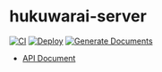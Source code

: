 # hukuwarai-server
[![CI](https://github.com/miuchi-net/hukuwarai-server/actions/workflows/ci.yml/badge.svg)](https://github.com/miuchi-net/hukuwarai-server/actions/workflows/ci.yml)
[![Deploy](https://github.com/miuchi-net/hukuwarai-server/actions/workflows/deploy.yml/badge.svg)](https://github.com/miuchi-net/hukuwarai-server/actions/workflows/deploy.yml)
[![Generate Documents](https://github.com/miuchi-net/hukuwarai-server/actions/workflows/generate-documents.yml/badge.svg)](https://github.com/miuchi-net/hukuwarai-server/actions/workflows/generate-documents.yml)

- [API Document](https://miuchi-net.github.io/hukuwarai-server/)


